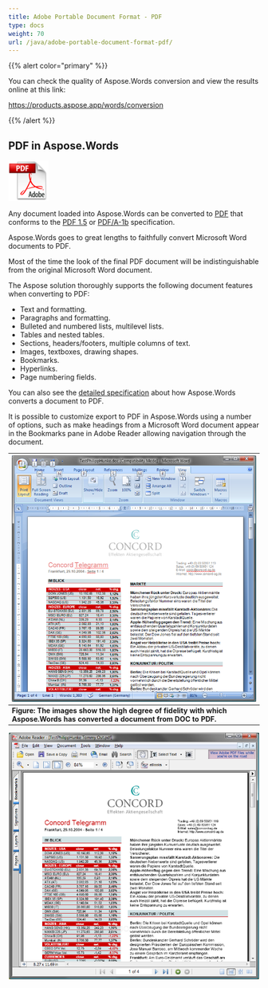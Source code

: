 ```yaml
---
title: Adobe Portable Document Format - PDF
type: docs
weight: 70
url: /java/adobe-portable-document-format-pdf/
---
```


{{% alert color="primary" %}} 

You can check the quality of Aspose.Words conversion and view the results online at this link:

<https://products.aspose.app/words/conversion>

{{% /alert %}} 


## **PDF in Aspose.Words**
![todo:image_alt_text](adobe-portable-document-format-pdf_1.png)

Any document loaded into Aspose.Words can be converted to [PDF](https://docs.fileformat.com/view/pdf/) that conforms to the [PDF 1.5](https://docs.fileformat.com/view/pdf/a/) or [PDF/A-1b](https://docs.fileformat.com/view/pdf/a/) specification.

Aspose.Words goes to great lengths to faithfully convert Microsoft Word documents to PDF.

Most of the time the look of the final PDF document will be indistinguishable from the original Microsoft Word document.

The Aspose solution thoroughly supports the following document features when converting to PDF:

- Text and formatting.
- Paragraphs and formatting.
- Bulleted and numbered lists, multilevel lists.
- Tables and nested tables.
- Sections, headers/footers, multiple columns of text.
- Images, textboxes, drawing shapes.
- Bookmarks.
- Hyperlinks.
- Page numbering fields.

You can also see the [detailed specification](https://docs.aspose.com/display/wordsnet/Document+Interoperability) about how Aspose.Words converts a document to PDF.

It is possible to customize export to PDF in Aspose.Words using a number of options, such as make headings from a Microsoft Word document appear in the Bookmarks pane in Adobe Reader allowing navigation through the document.

|![todo:image_alt_text](adobe-portable-document-format-pdf_2.png)|
| :- |
|**Figure: The images show the high degree of fidelity with which Aspose.Words has converted a document from DOC to PDF.**|



![todo:image_alt_text](adobe-portable-document-format-pdf_3.png)
